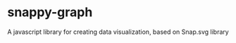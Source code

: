 snappy-graph
============

A javascript library for creating data visualization, based on Snap.svg library
